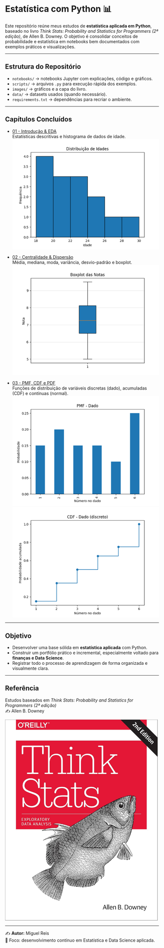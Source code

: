 # Estatística com Python 📊

Este repositório reúne meus estudos de **estatística aplicada em Python**, baseado no livro *Think Stats: Probability and Statistics for Programmers (2ª edição)*, de Allen B. Downey. O objetivo é consolidar conceitos de probabilidade e estatística em notebooks bem documentados com exemplos práticos e visualizações.

---

##  Estrutura do Repositório
- `notebooks/` → notebooks Jupyter com explicações, código e gráficos.  
- `scripts/` → arquivos `.py` para execução rápida dos exemplos.  
- `images/` → gráficos e a capa do livro.  
- `data/` → datasets usados (quando necessário).  
- `requirements.txt` → dependências para recriar o ambiente.

---

##  Capítulos Concluídos
- [01 - Introdução & EDA](notebooks/01_intro_eda.ipynb)  
  Estatísticas descritivas e histograma de dados de idade.  
  ![Histograma](images/cap1_hist.png)

- [02 - Centralidade & Dispersão](notebooks/02_central_disp.ipynb)  
  Média, mediana, moda, variância, desvio-padrão e boxplot.  
  ![Boxplot](images/cap2_boxplot.png)

- [03 - PMF, CDF e PDF](notebooks/03_pmf_cdf_pdf.ipynb)  
  Funções de distribuição de variáveis discretas (dado), acumuladas (CDF) e contínuas (normal).  
  ![PMF](images/pmf_dado.png) ![CDF](images/cdf_dado.png)

---

##  Objetivo
- Desenvolver uma base sólida em **estatística aplicada** com Python.  
- Construir um portfólio prático e incremental, especialmente voltado para **finanças e Data Science**.  
- Registrar todo o processo de aprendizagem de forma organizada e visualmente clara.

---

##  Referência
Estudos baseados em *Think Stats: Probability and Statistics for Programmers (2ª edição)*  
✍️ Allen B. Downey  

<img src="images/capa_thinkstats2.jpg" alt="Capa do Think Stats 2ª edição" width="500"/>

---

✍️ **Autor:** Miguel Reis  
🎯 Foco: desenvolvimento contínuo em Estatística e Data Science aplicada.
